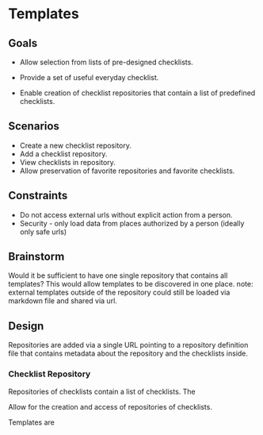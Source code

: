 # Templates

## Goals

- Allow selection from lists of pre-designed checklists.

- Provide a set of useful everyday checklist.

- Enable creation of checklist repositories that contain a list of predefined checklists.

## Scenarios

- Create a new checklist repository.
- Add a checklist repository.
- View checklists in repository.
- Allow preservation of favorite repositories and favorite checklists.

## Constraints

- Do not access external urls without explicit action from a person.
- Security - only load data from places authorized by a person (ideally only safe urls)

## Brainstorm

Would it be sufficient to have one single repository that contains all templates? This would allow templates to be discovered in one place. note: external templates outside of the repository could still be loaded via markdown file and shared via url.

## Design

Repositories are added via a single URL pointing to a repository definition file that contains metadata about the repository and the checklists inside.

### Checklist Repository

Repositories of checklists contain a list of checklists. The 





Allow for the creation and access of repositories of checklists.



Templates are 